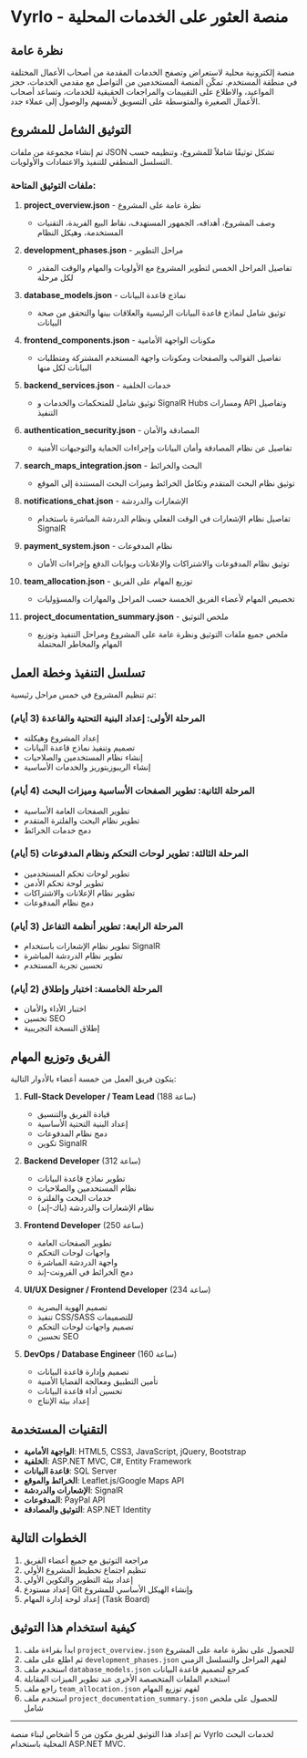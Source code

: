 # Vyrlo - منصة العثور على الخدمات المحلية

## نظرة عامة
منصة إلكترونية محلية لاستعراض وتصفح الخدمات المقدمة من أصحاب الأعمال المختلفة في منطقة المستخدم. تمكّن المنصة المستخدمين من التواصل مع مقدمي الخدمات، حجز المواعيد، والاطلاع على التقييمات والمراجعات الحقيقية للخدمات، وتساعد أصحاب الأعمال الصغيرة والمتوسطة على التسويق لأنفسهم والوصول إلى عملاء جدد.

## التوثيق الشامل للمشروع

تم إنشاء مجموعة من ملفات JSON تشكل توثيقًا شاملاً للمشروع، وتنظيمه حسب التسلسل المنطقي للتنفيذ والاعتمادات والأولويات.

### ملفات التوثيق المتاحة:

1. **project_overview.json** - نظرة عامة على المشروع
   - وصف المشروع، أهدافه، الجمهور المستهدف، نقاط البيع الفريدة، التقنيات المستخدمة، وهيكل النظام

2. **development_phases.json** - مراحل التطوير
   - تفاصيل المراحل الخمس لتطوير المشروع مع الأولويات والمهام والوقت المقدر لكل مرحلة

3. **database_models.json** - نماذج قاعدة البيانات
   - توثيق شامل لنماذج قاعدة البيانات الرئيسية والعلاقات بينها والتحقق من صحة البيانات

4. **frontend_components.json** - مكونات الواجهة الأمامية
   - تفاصيل القوالب والصفحات ومكونات واجهة المستخدم المشتركة ومتطلبات البيانات لكل منها

5. **backend_services.json** - خدمات الخلفية
   - توثيق شامل للمتحكمات والخدمات و SignalR Hubs ومسارات API وتفاصيل التنفيذ

6. **authentication_security.json** - المصادقة والأمان
   - تفاصيل عن نظام المصادقة وأمان البيانات وإجراءات الحماية والتوجيهات الأمنية

7. **search_maps_integration.json** - البحث والخرائط
   - توثيق نظام البحث المتقدم وتكامل الخرائط وميزات البحث المستندة إلى الموقع

8. **notifications_chat.json** - الإشعارات والدردشة
   - تفاصيل نظام الإشعارات في الوقت الفعلي ونظام الدردشة المباشرة باستخدام SignalR

9. **payment_system.json** - نظام المدفوعات
   - توثيق نظام المدفوعات والاشتراكات والإعلانات وبوابات الدفع وإجراءات الأمان

10. **team_allocation.json** - توزيع المهام على الفريق
    - تخصيص المهام لأعضاء الفريق الخمسة حسب المراحل والمهارات والمسؤوليات

11. **project_documentation_summary.json** - ملخص التوثيق
    - ملخص جميع ملفات التوثيق ونظرة عامة على المشروع ومراحل التنفيذ وتوزيع المهام والمخاطر المحتملة

## تسلسل التنفيذ وخطة العمل

تم تنظيم المشروع في خمس مراحل رئيسية:

### المرحلة الأولى: إعداد البنية التحتية والقاعدة (3 أيام)
- إعداد المشروع وهيكلته
- تصميم وتنفيذ نماذج قاعدة البيانات
- إنشاء نظام المستخدمين والصلاحيات
- إنشاء الريبوزيتوريز والخدمات الأساسية

### المرحلة الثانية: تطوير الصفحات الأساسية وميزات البحث (4 أيام)
- تطوير الصفحات العامة الأساسية
- تطوير نظام البحث والفلترة المتقدم
- دمج خدمات الخرائط

### المرحلة الثالثة: تطوير لوحات التحكم ونظام المدفوعات (5 أيام)
- تطوير لوحات تحكم المستخدمين
- تطوير لوحة تحكم الأدمن
- تطوير نظام الإعلانات والاشتراكات
- دمج نظام المدفوعات

### المرحلة الرابعة: تطوير أنظمة التفاعل (3 أيام)
- تطوير نظام الإشعارات باستخدام SignalR
- تطوير نظام الدردشة المباشرة
- تحسين تجربة المستخدم

### المرحلة الخامسة: اختبار وإطلاق (2 أيام)
- اختبار الأداء والأمان
- تحسين SEO
- إطلاق النسخة التجريبية

## الفريق وتوزيع المهام

يتكون فريق العمل من خمسة أعضاء بالأدوار التالية:

1. **Full-Stack Developer / Team Lead** (188 ساعة)
   - قيادة الفريق والتنسيق
   - إعداد البنية التحتية الأساسية
   - دمج نظام المدفوعات
   - تكوين SignalR

2. **Backend Developer** (312 ساعة)
   - تطوير نماذج قاعدة البيانات
   - نظام المستخدمين والصلاحيات
   - خدمات البحث والفلترة
   - نظام الإشعارات والدردشة (باك-إند)

3. **Frontend Developer** (250 ساعة)
   - تطوير الصفحات العامة
   - واجهات لوحات التحكم
   - واجهة الدردشة المباشرة
   - دمج الخرائط في الفرونت-إند

4. **UI/UX Designer / Frontend Developer** (234 ساعة)
   - تصميم الهوية البصرية
   - تنفيذ CSS/SASS للتصميمات
   - تصميم واجهات لوحات التحكم
   - تحسين SEO

5. **DevOps / Database Engineer** (160 ساعة)
   - تصميم وإدارة قاعدة البيانات
   - تأمين التطبيق ومعالجة القضايا الأمنية
   - تحسين أداء قاعدة البيانات
   - إعداد بيئة الإنتاج

## التقنيات المستخدمة

- **الواجهة الأمامية**: HTML5, CSS3, JavaScript, jQuery, Bootstrap
- **الخلفية**: ASP.NET MVC, C#, Entity Framework
- **قاعدة البيانات**: SQL Server
- **الخرائط والموقع**: Leaflet.js/Google Maps API
- **الإشعارات والدردشة**: SignalR
- **المدفوعات**: PayPal API
- **التوثيق والمصادقة**: ASP.NET Identity

## الخطوات التالية

1. مراجعة التوثيق مع جميع أعضاء الفريق
2. تنظيم اجتماع تخطيط المشروع الأولي
3. إعداد بيئة التطوير والتكوين الأولي
4. إعداد مستودع Git وإنشاء الهيكل الأساسي للمشروع
5. إعداد لوحة إدارة المهام (Task Board)

## كيفية استخدام هذا التوثيق

1. ابدأ بقراءة ملف `project_overview.json` للحصول على نظرة عامة على المشروع
2. ثم اطلع على ملف `development_phases.json` لفهم المراحل والتسلسل الزمني
3. استخدم ملف `database_models.json` كمرجع لتصميم قاعدة البيانات
4. استخدم الملفات المتخصصة الأخرى عند تطوير الميزات المقابلة
5. راجع ملف `team_allocation.json` لفهم توزيع المهام
6. استخدم ملف `project_documentation_summary.json` للحصول على ملخص شامل

---

تم إعداد هذا التوثيق لفريق مكون من 5 أشخاص لبناء منصة Vyrlo لخدمات البحث المحلية باستخدام ASP.NET MVC.